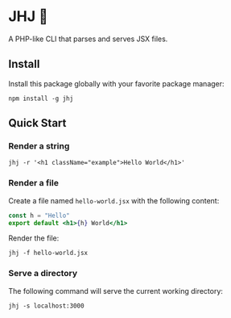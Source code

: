 <h1>JHJ 🦒</h1>

A PHP-like CLI that parses and serves JSX files.

## Install

Install this package globally with your favorite package manager:

    npm install -g jhj

## Quick Start

### Render a string

    jhj -r '<h1 className="example">Hello World</h1>'

### Render a file

Create a file named `hello-world.jsx` with the following content:

```jsx
const h = "Hello"
export default <h1>{h} World</h1>
```

Render the file:

    jhj -f hello-world.jsx

### Serve a directory

The following command will serve the current working directory:

    jhj -s localhost:3000

